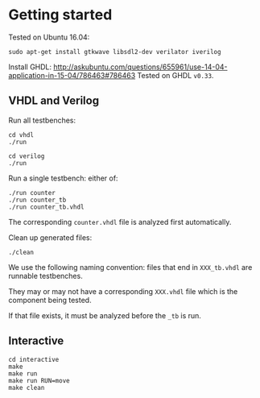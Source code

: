 # Getting started

Tested on Ubuntu 16.04:

    sudo apt-get install gtkwave libsdl2-dev verilator iverilog

Install GHDL: <http://askubuntu.com/questions/655961/use-14-04-application-in-15-04/786463#786463> Tested on GHDL `v0.33`.

## VHDL and Verilog

Run all testbenches:

    cd vhdl
    ./run

    cd verilog
    ./run

Run a single testbench: either of:

    ./run counter
    ./run counter_tb
    ./run counter_tb.vhdl

The corresponding `counter.vhdl` file is analyzed first automatically.

Clean up generated files:

    ./clean

We use the following naming convention: files that end in `XXX_tb.vhdl` are runnable testbenches.

They may or may not have a corresponding `XXX.vhdl` file which is the component being tested.

If that file exists, it must be analyzed before the `_tb` is run.

## Interactive

    cd interactive
    make
    make run
    make run RUN=move
    make clean
